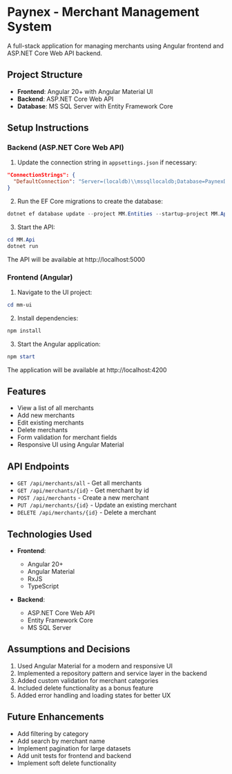 # Paynex - Merchant Management System

A full-stack application for managing merchants using Angular frontend and ASP.NET Core Web API backend.

## Project Structure

- **Frontend**: Angular 20+ with Angular Material UI
- **Backend**: ASP.NET Core Web API
- **Database**: MS SQL Server with Entity Framework Core

## Setup Instructions

### Backend (ASP.NET Core Web API)

1. Update the connection string in `appsettings.json` if necessary:

```json
"ConnectionStrings": {
  "DefaultConnection": "Server=(localdb)\\mssqllocaldb;Database=PaynexDB;Trusted_Connection=True;MultipleActiveResultSets=true"
}
```

2. Run the EF Core migrations to create the database:

```powershell
dotnet ef database update --project MM.Entities --startup-project MM.Api
```

3. Start the API:

```powershell
cd MM.Api
dotnet run
```

The API will be available at http://localhost:5000

### Frontend (Angular)

1. Navigate to the UI project:

```powershell
cd mm-ui
```

2. Install dependencies:

```powershell
npm install
```

3. Start the Angular application:

```powershell
npm start
```

The application will be available at http://localhost:4200

## Features

- View a list of all merchants
- Add new merchants
- Edit existing merchants
- Delete merchants
- Form validation for merchant fields
- Responsive UI using Angular Material

## API Endpoints

- `GET /api/merchants/all` - Get all merchants
- `GET /api/merchants/{id}` - Get merchant by id
- `POST /api/merchants` - Create a new merchant
- `PUT /api/merchants/{id}` - Update an existing merchant
- `DELETE /api/merchants/{id}` - Delete a merchant

## Technologies Used

- **Frontend**: 
  - Angular 20+
  - Angular Material
  - RxJS
  - TypeScript
  
- **Backend**:
  - ASP.NET Core Web API
  - Entity Framework Core
  - MS SQL Server

## Assumptions and Decisions

1. Used Angular Material for a modern and responsive UI
2. Implemented a repository pattern and service layer in the backend
3. Added custom validation for merchant categories
4. Included delete functionality as a bonus feature
5. Added error handling and loading states for better UX

## Future Enhancements

- Add filtering by category 
- Add search by merchant name
- Implement pagination for large datasets
- Add unit tests for frontend and backend
- Implement soft delete functionality
